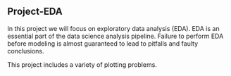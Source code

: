 ## Project-EDA

In this project we will focus on exploratory data analysis (EDA). EDA is an essential part of the data science analysis pipeline. Failure to perform EDA before modeling is almost guaranteed to lead to pitfalls and faulty conclusions. 

This project includes a variety of plotting problems. 
